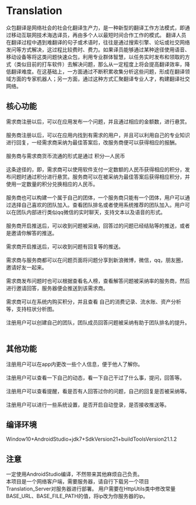 # Translation

众包翻译是网络社会的社会化翻译生产力，是一种新型的翻译工作方法模式，即通过移动互联网技术海选译员，再由多个人以最短时间合作工作的模式。 
翻译人员在翻译过程中遇到难翻译的句子或术语时，往往是通过搜索引擎、论坛或社交网络发问等方式解决，这过程比较费时、费力。如果译员能够通过某种途径使用语音、移动设备等将这类问题快速众包，利用专业群体智慧，以任务实时发布和领取的方式（类似目前的打车软件）去解决问题，那么从一定程度上将会提高翻译效率，降低翻译难度。在这基础上，一方面通过不断积累收集分析这些问题，形成在翻译领域方面的专家机器人；另一方面，通过这种方式汇聚翻译专业人才，构建翻译社交网络。 

核心功能
--
需求商注册以后，可以在应用发布一个问题，并且通过相应的金额数，进行悬赏。<br><br>
服务商注册以后，可以在应用内找到有需求的用户，并且可以利用自己的专业知识进行回复，一经需求商采纳为最佳答案后，改服务商便可以获得相应的报酬。<br><br>
服务商与需求商货币流通的形式是通过 积分—人民币<br><br> 这条途径的，即，需求商可以使用软件支付一定数额的人民币获得相应的积分，发布问题时通过积分进行悬赏。服务商可以在被采纳为最佳答案后获得相应积分，并使用一定数量的积分兑换相应的人民币。<br><br>
服务商也可以构建一个属于自己的团体，一个服务商只能有一个团体，用户可以通过选择自己喜欢的团队加入。查看团队排名或者使用系统推荐的团队加入。用户可以在团队内部进行类似qq微信的实时聊天，支持文本以及语音的形式。<br><br>
服务商开启推送后，可以收到问题被采纳，回答过的问题已经结贴等的推送，或者是邀请你解答的推送。<br><br>
需求商开启推送后，可以收到问题有回复等的推送。<br><br>
需求商与服务商都可以在问题页面将问题分享到新浪微博，微信，qq，朋友圈，邀请好友一起来。<br><br>
需求商发布问题时也可以根据查看名人榜，查看解答问题被采纳率的服务商，然后进行邀请回答，服务器便会推送到该需求商。<br><br>
需求商可以在系统内购买积分，并且查看 自己的消费记录、流水账、资产分析等，支持柱状分析图。<br><br>
注册用户可以创建自己的团队，团队成员回答问题被采纳有助于团队排名的提升。<br><br>

其他功能
--
注册用户可以在app内更改一些个人信息，便于他人了解你。<br><br>
注册用户可以查看一下自己的动态，看一下自己干过了什么事，提问，回答等。<br><br>
注册用户可以查看提醒，看是否有人回答过你的问题，自己的回复是否被采纳等。<br><br>
注册用户可以进行一些系统设置，是否开启自动登录，是否接收推送等。

编译环境
---
Window10+AndroidStudio+jdk7+SdkVersion21+buildToolsVersion21.1.2

注意
--
一定使用AndroidStudio编译，不然带来其他麻烦自己负责。<br>
本项目是一个网络客户端，需要服务器，请自行下载另一个项目Translation_Server对服务器进行部署。
用户需要在HttpUtils类中修改常量 BASE_URL、BASE_FILE_PATH的值，将ip改为你服务器的ip。
